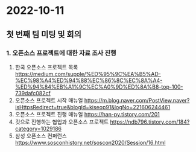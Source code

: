 # 2022-10-11

## 첫 번째 팀 미팅 및 회의

### 1. 오픈소스 프로젝트에 대한 자료 조사 진행

1. 한국 오픈소스 프로젝트 목록
   https://medium.com/supple/%ED%95%9C%EA%B5%AD-%EC%98%A4%ED%94%88%EC%86%8C%EC%8A%A4-%ED%94%84%EB%A1%9C%EC%A0%9D%ED%8A%B8-top-100-739dafc082cf
2. 오픈소스 프로젝트 시작 매뉴얼
   https://m.blog.naver.com/PostView.naver?isHttpsRedirect=true&blogId=kiseop91&logNo=221606244461
3. 오픈소스 프로젝트 진행 매뉴얼
   https://han-py.tistory.com/201
4. 깃으로 진행하는 협업과 오픈소스 프로젝트
   https://ndb796.tistory.com/184?category=1029186
5. 삼성 오픈소스 컨퍼런스
   https://www.sosconhistory.net/soscon2020/Session/16.html

